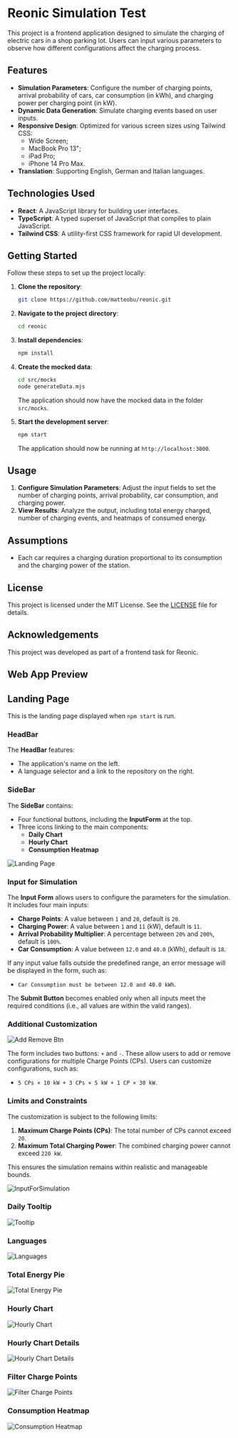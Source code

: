 # Reonic Simulation Test

This project is a frontend application designed to simulate the charging of electric cars in a shop parking lot. Users can input various parameters to observe how different configurations affect the charging process.

## Features

- **Simulation Parameters**: Configure the number of charging points, arrival probability of cars, car consumption (in kWh), and charging power per charging point (in kW).
- **Dynamic Data Generation**: Simulate charging events based on user inputs.
- **Responsive Design**: Optimized for various screen sizes using Tailwind CSS:
  - Wide Screen;
  - MacBook Pro 13";
  - iPad Pro;
  - iPhone 14 Pro Max.
- **Translation**: Supporting English, German and Italian languages.

## Technologies Used

- **React**: A JavaScript library for building user interfaces.
- **TypeScript**: A typed superset of JavaScript that compiles to plain JavaScript.
- **Tailwind CSS**: A utility-first CSS framework for rapid UI development.

## Getting Started

Follow these steps to set up the project locally:

1. **Clone the repository**:

   ```bash
   git clone https://github.com/matteobu/reonic.git
   ```

2. **Navigate to the project directory**:

   ```bash
   cd reonic
   ```

3. **Install dependencies**:

   ```bash
   npm install
   ```

4. **Create the mocked data**:

   ```bash
   cd src/mocks
   node generateData.mjs
   ```

   The application should now have the mocked data in the folder `src/mocks`.

5. **Start the development server**:

   ```bash
   npm start
   ```

   The application should now be running at `http://localhost:3000`.

## Usage

1. **Configure Simulation Parameters**: Adjust the input fields to set the number of charging points, arrival probability, car consumption, and charging power.
2. **View Results**: Analyze the output, including total energy charged, number of charging events, and heatmaps of consumed energy.

## Assumptions

- Each car requires a charging duration proportional to its consumption and the charging power of the station.

## License

This project is licensed under the MIT License. See the [LICENSE](LICENSE) file for details.

## Acknowledgements

This project was developed as part of a frontend task for Reonic.

## Web App Preview

## Landing Page

This is the landing page displayed when `npm start` is run.

### HeadBar

The **HeadBar** features:

- The application's name on the left.
- A language selector and a link to the repository on the right.

### SideBar

The **SideBar** contains:

- Four functional buttons, including the **InputForm** at the top.
- Three icons linking to the main components:
  - **Daily Chart**
  - **Hourly Chart**
  - **Consumption Heatmap**

![Landing Page](./public/appPreview/LandingPage.png)

### Input for Simulation

The **Input Form** allows users to configure the parameters for the simulation. It includes four main inputs:

- **Charge Points**: A value between `1` and `20`, default is `20`.
- **Charging Power**: A value between `1` and `11` (kW), default is `11`.
- **Arrival Probability Multiplier**: A percentage between `20%` and `200%`, default is `100%`.
- **Car Consumption**: A value between `12.0` and `40.0` (kWh), default is `18`.

If any input value falls outside the predefined range, an error message will be displayed in the form, such as:

- `Car Consumption must be between 12.0 and 40.0 kWh`.

The **Submit Button** becomes enabled only when all inputs meet the required conditions (i.e., all values are within the valid ranges).

### Additional Customization

![Add Remove Btn](./public/appPreview/addRemoveBtn.png)

The form includes two buttons: `+` and `-`. These allow users to add or remove configurations for multiple Charge Points (CPs). Users can customize configurations, such as:

- `5 CPs × 10 kW + 3 CPs × 5 kW + 1 CP × 30 kW`.

### Limits and Constraints

The customization is subject to the following limits:

1. **Maximum Charge Points (CPs)**: The total number of CPs cannot exceed `20`.
2. **Maximum Total Charging Power**: The combined charging power cannot exceed `220 kW`.

This ensures the simulation remains within realistic and manageable bounds.

![InputForSimulation](./public/appPreview/InputForSimulation.png)

### Daily Tooltip

![Tooltip](./public/appPreview/DailyTooltip.png)

### Languages

![Languages](./public/appPreview/Languages.png)

### Total Energy Pie

![Total Energy Pie](./public/appPreview/TotalEnergyPie.png)

### Hourly Chart

![Hourly Chart](./public/appPreview/HourlyChart.png)

### Hourly Chart Details

![Hourly Chart Details](./public/appPreview/HourlyChartDetails.png)

### Filter Charge Points

![Filter Charge Points](./public/appPreview/FilterCP.png)

### Consumption Heatmap

![Consumption Heatmap](./public/appPreview/ConsumptionHeatMap.png)

